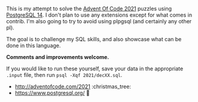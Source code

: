 This is my attempt to solve the [Advent Of Code 2021](https://adventofcode.com/2021)
puzzles using [PostgreSQL 14](https://www.postgresql.org/). I don't plan to use
any extensions except for what comes in contrib. I'm also going to try to avoid
using plpgsql (and certainly any other pl).

The goal is to challenge my SQL skills, and also showcase what can be done in this
language.

**Comments and improvements welcome.**

If you would like to run these yourself, save your data in the appropriate `.input`
file, then run `psql -Xqf 2021/decXX.sql`.

  - <http://adventofcode.com/2021> :christmas\_tree:
  - <https://www.postgresql.org/> :elephant:

